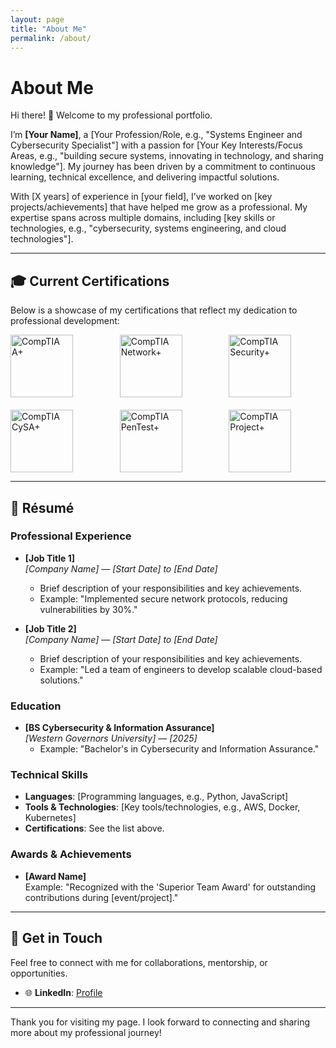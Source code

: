 ```yaml
---
layout: page
title: "About Me"
permalink: /about/
---
```


# About Me

Hi there! 👋 Welcome to my professional portfolio.  

I’m **[Your Name]**, a [Your Profession/Role, e.g., "Systems Engineer and Cybersecurity Specialist"] with a passion for [Your Key Interests/Focus Areas, e.g., "building secure systems, innovating in technology, and sharing knowledge"]. My journey has been driven by a commitment to continuous learning, technical excellence, and delivering impactful solutions.

With [X years] of experience in [your field], I’ve worked on [key projects/achievements] that have helped me grow as a professional. My expertise spans across multiple domains, including [key skills or technologies, e.g., "cybersecurity, systems engineering, and cloud technologies"].

---

## 🎓 Current Certifications

Below is a showcase of my certifications that reflect my dedication to professional development:

<div style="display: grid; grid-template-columns: repeat(auto-fit, minmax(150px, 1fr)); gap: 20px; align-items: center;">

<a href="https://www.comptia.org/certifications/a" target="_blank">
  <img src="https://rengifosec.github.io/assets/certifications/Aplus%20Logo%20Certified%20CE.png" alt="CompTIA A+" style="height: 100px;">
</a>

<a href="https://www.comptia.org/certifications/network" target="_blank">
  <img src="https://rengifosec.github.io/assets/certifications/NetworkPlus%20Logo%20Certified%20CE.png" alt="CompTIA Network+" style="height: 100px;">
</a>

<a href="https://www.comptia.org/certifications/security" target="_blank">
  <img src="https://rengifosec.github.io/assets/certifications/SecurityPlus%20Logo%20Certified%20CE.png" alt="CompTIA Security+" style="height: 100px;">
</a>

<a href="https://www.comptia.org/certifications/cysa" target="_blank">
  <img src="https://rengifosec.github.io/assets/certifications/CySA+ce%20certified%20logo.png" alt="CompTIA CySA+" style="height: 100px;">
</a>

<a href="https://www.comptia.org/certifications/pentest" target="_blank">
  <img src="https://rengifosec.github.io/assets/certifications/PenTest+ce%20certified%20Logo.png" alt="CompTIA PenTest+" style="height: 100px;">
</a>

<a href="https://www.comptia.org/certifications/project" target="_blank">
  <img src="https://rengifosec.github.io/assets/certifications/ProjectPlus%20Logo%20Certified.png" alt="CompTIA Project+" style="height: 100px;">
</a>

</div>

---

## 📄 Résumé

### Professional Experience

- **[Job Title 1]**  
  *[Company Name]* — *[Start Date] to [End Date]*  
  - Brief description of your responsibilities and key achievements.
  - Example: "Implemented secure network protocols, reducing vulnerabilities by 30%."

- **[Job Title 2]**  
  *[Company Name]* — *[Start Date] to [End Date]*  
  - Brief description of your responsibilities and key achievements.
  - Example: "Led a team of engineers to develop scalable cloud-based solutions."

### Education

- **[BS Cybersecurity & Information Assurance]**  
  *[Western Governors University]* — *[2025]*  
  - Example: "Bachelor's in Cybersecurity and Information Assurance."

### Technical Skills

- **Languages**: [Programming languages, e.g., Python, JavaScript]  
- **Tools & Technologies**: [Key tools/technologies, e.g., AWS, Docker, Kubernetes]  
- **Certifications**: See the list above.

### Awards & Achievements

- **[Award Name]**  
  Example: "Recognized with the 'Superior Team Award' for outstanding contributions during [event/project]."

---

## 🌟 Get in Touch

Feel free to connect with me for collaborations, mentorship, or opportunities.  
- 🌐 **LinkedIn**: [Profile](https://linkedin.com/in/rengifoalejandro)  

---

Thank you for visiting my page. I look forward to connecting and sharing more about my professional journey!
